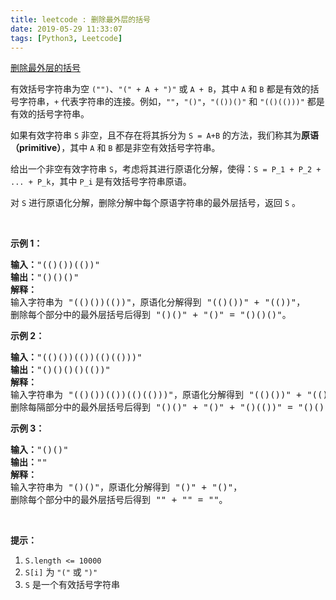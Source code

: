 ```yaml
---
title: leetcode : 删除最外层的括号
date: 2019-05-29 11:33:07
tags: [Python3, Leetcode]
---
```


[删除最外层的括号](https://leetcode-cn.com/problems/remove-outermost-parentheses/)

<p>有效括号字符串为空&nbsp;<code>(&quot;&quot;)</code>、<code>&quot;(&quot; + A + &quot;)&quot;</code>&nbsp;或&nbsp;<code>A + B</code>，其中&nbsp;<code>A</code> 和&nbsp;<code>B</code>&nbsp;都是有效的括号字符串，<code>+</code>&nbsp;代表字符串的连接。例如，<code>&quot;&quot;</code>，<code>&quot;()&quot;</code>，<code>&quot;(())()&quot;</code>&nbsp;和&nbsp;<code>&quot;(()(()))&quot;</code>&nbsp;都是有效的括号字符串。</p>

<!-- more -->

<p>如果有效字符串&nbsp;<code>S</code>&nbsp;非空，且不存在将其拆分为&nbsp;<code>S = A+B</code>&nbsp;的方法，我们称其为<strong>原语（primitive）</strong>，其中&nbsp;<code>A</code> 和&nbsp;<code>B</code>&nbsp;都是非空有效括号字符串。</p>

<p>给出一个非空有效字符串&nbsp;<code>S</code>，考虑将其进行原语化分解，使得：<code>S = P_1 + P_2 + ... + P_k</code>，其中&nbsp;<code>P_i</code>&nbsp;是有效括号字符串原语。</p>

<p>对&nbsp;<code>S</code>&nbsp;进行原语化分解，删除分解中每个原语字符串的最外层括号，返回 <code>S</code>&nbsp;。</p>

<p>&nbsp;</p>

<p><strong>示例 1：</strong></p>

<pre><strong>输入：</strong>&quot;(()())(())&quot;
<strong>输出：</strong>&quot;()()()&quot;
<strong>解释：
</strong>输入字符串为 &quot;(()())(())&quot;，原语化分解得到 &quot;(()())&quot; + &quot;(())&quot;，
删除每个部分中的最外层括号后得到 &quot;()()&quot; + &quot;()&quot; = &quot;()()()&quot;。</pre>

<p><strong>示例 2：</strong></p>

<pre><strong>输入：</strong>&quot;(()())(())(()(()))&quot;
<strong>输出：</strong>&quot;()()()()(())&quot;
<strong>解释：</strong>
输入字符串为 &quot;(()())(())(()(()))&quot;，原语化分解得到 &quot;(()())&quot; + &quot;(())&quot; + &quot;(()(()))&quot;，
删除每隔部分中的最外层括号后得到 &quot;()()&quot; + &quot;()&quot; + &quot;()(())&quot; = &quot;()()()()(())&quot;。
</pre>

<p><strong>示例 3：</strong></p>

<pre><strong>输入：</strong>&quot;()()&quot;
<strong>输出：</strong>&quot;&quot;
<strong>解释：</strong>
输入字符串为 &quot;()()&quot;，原语化分解得到 &quot;()&quot; + &quot;()&quot;，
删除每个部分中的最外层括号后得到 &quot;&quot; + &quot;&quot; = &quot;&quot;。
</pre>

<p>&nbsp;</p>

<p><strong>提示：</strong></p>

<ol>
	<li><code>S.length &lt;= 10000</code></li>
	<li><code>S[i]</code> 为&nbsp;<code>&quot;(&quot;</code> 或&nbsp;<code>&quot;)&quot;</code></li>
	<li><code>S</code> 是一个有效括号字符串</li>
</ol>
